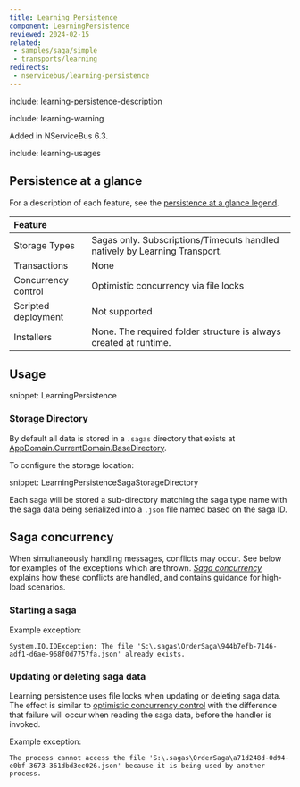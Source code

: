 ```yaml
---
title: Learning Persistence
component: LearningPersistence
reviewed: 2024-02-15
related:
 - samples/saga/simple
 - transports/learning
redirects:
 - nservicebus/learning-persistence
---
```


include: learning-persistence-description

include: learning-warning

Added in NServiceBus 6.3.

include: learning-usages


## Persistence at a glance

For a description of each feature, see the [persistence at a glance legend](/persistence/#persistence-at-a-glance).

|Feature                    |   |
|:---                       |---
|Storage Types              |Sagas only. Subscriptions/Timeouts handled natively by Learning Transport.
|Transactions               |None
|Concurrency control        |Optimistic concurrency via file locks
|Scripted deployment        |Not supported
|Installers                 |None. The required folder structure is always created at runtime.


## Usage

snippet: LearningPersistence


### Storage Directory

By default all data is stored in a `.sagas` directory that exists at [AppDomain.CurrentDomain.BaseDirectory](https://msdn.microsoft.com/en-us/library/system.appdomain.basedirectory.aspx).

To configure the storage location:

snippet: LearningPersistenceSagaStorageDirectory

Each saga will be stored a sub-directory matching the saga type name with the saga data being serialized into a `.json` file named based on the saga ID.

## Saga concurrency

When simultaneously handling messages, conflicts may occur. See below for examples of the exceptions which are thrown. _[Saga concurrency](/nservicebus/sagas/concurrency.md)_ explains how these conflicts are handled, and contains guidance for high-load scenarios.

### Starting a saga

Example exception:

```
System.IO.IOException: The file 'S:\.sagas\OrderSaga\944b7efb-7146-adf1-d6ae-968f0d7757fa.json' already exists.
```

### Updating or deleting saga data

Learning persistence uses file locks when updating or deleting saga data. The effect is similar to [optimistic concurrency control](https://en.wikipedia.org/wiki/Optimistic_concurrency_control) with the difference that failure will occur when reading the saga data, before the handler is invoked.

Example exception:

```
The process cannot access the file 'S:\.sagas\OrderSaga\a71d248d-0d94-e0bf-3673-361dbd3ec026.json' because it is being used by another process.
```
